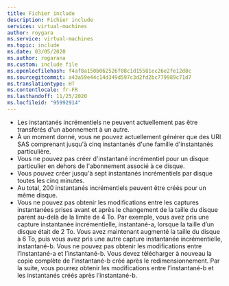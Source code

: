 ```yaml
---
title: Fichier include
description: Fichier include
services: virtual-machines
author: roygara
ms.service: virtual-machines
ms.topic: include
ms.date: 03/05/2020
ms.author: rogarana
ms.custom: include file
ms.openlocfilehash: f4af8a150b062526f08c1d15581ec26e2fe12d8c
ms.sourcegitcommit: a43a59e44c14d349d597c3d2fd2bc779989c71d7
ms.translationtype: HT
ms.contentlocale: fr-FR
ms.lasthandoff: 11/25/2020
ms.locfileid: "95992914"
---
```

- Les instantanés incrémentiels ne peuvent actuellement pas être transférés d'un abonnement à un autre.
- À un moment donné, vous ne pouvez actuellement générer que des URI SAS comprenant jusqu'à cinq instantanés d'une famille d'instantanés particulière.
- Vous ne pouvez pas créer d'instantané incrémentiel pour un disque particulier en dehors de l'abonnement associé à ce disque.
- Vous pouvez créer jusqu'à sept instantanés incrémentiels par disque toutes les cinq minutes.
- Au total, 200 instantanés incrémentiels peuvent être créés pour un même disque.
- Vous ne pouvez pas obtenir les modifications entre les captures instantanées prises avant et après le changement de la taille du disque parent au-delà de la limite de 4 To. Par exemple, vous avez pris une capture instantanée incrémentielle, instantané-a, lorsque la taille d’un disque était de 2 To. Vous avez maintenant augmenté la taille du disque à 6 To, puis vous avez pris une autre capture instantanée incrémentielle, instantané-b. Vous ne pouvez pas obtenir les modifications entre l’instantané-a et l’instantané-b. Vous devez télécharger à nouveau la copie complète de l’instantané-b créé après le redimensionnement. Par la suite, vous pourrez obtenir les modifications entre l’instantané-b et les instantanés créés après l’instantané-b. 
